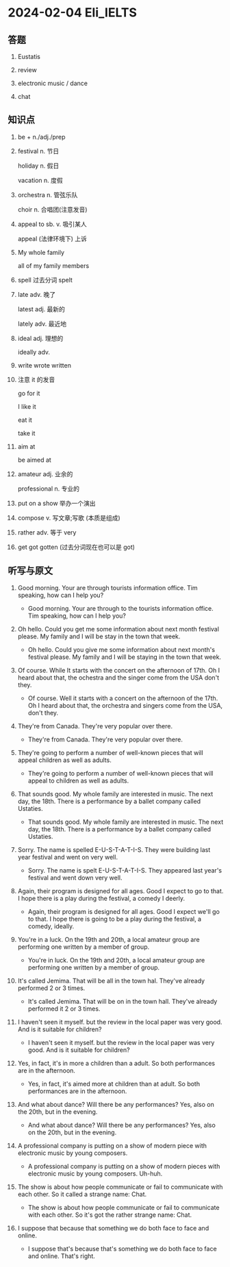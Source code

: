 # 2024-02-04 Eli_IELTS

## 答题

1. Eustatis

2. review

3. electronic music / dance

4. chat

## 知识点

1. be + n./adj./prep

2. festival n. 节日

   holiday n. 假日

   vacation n. 度假

3. orchestra n. 管弦乐队

   choir n. 合唱团(注意发音)

4. appeal to sb. v. 吸引某人

   appeal (法律环境下) 上诉

5. My whole family

   all of my family members

6. spell 过去分词 spelt

7. late adv. 晚了

   latest adj. 最新的

   lately adv. 最近地

8. ideal adj. 理想的

   ideally adv.

9. write wrote written

10. 注意 it 的发音

    go for it

    I like it

    eat it

    take it

11. aim at

    be aimed at

12. amateur adj. 业余的

    professional n. 专业的

13. put on a show 举办一个演出

14. compose v. 写文章;写歌 (本质是组成)

15. rather adv. 等于 very

16. get got gotten (过去分词现在也可以是 got)

## 听写与原文

1. Good morning. Your are through tourists information office. Tim speaking, how can I help you?

   - Good morning. Your are through to the tourists information office. Tim speaking, how can I help you?

2. Oh hello. Could you get me some information about next month festival please. My family and I will be stay in the town that week.

   - Oh hello. Could you give me some information about next month's festival please. My family and I will be staying in the town that week.

3. Of course. While It starts with the concert on the afternoon of 17th. Oh I heard about that, the ochestra and the singer come from the USA don't they.

   - Of course. Well it starts with a concert on the afternoon of the 17th. Oh I heard about that, the orchestra and singers come from the USA, don't they.

4. They're from Canada. They're very popular over there.

   - They're from Canada. They're very popular over there.

5. They're going to perform a number of well-known pieces that will appeal children as well as adults.

   - They're going to perform a number of well-known pieces that will appeal to children as well as adults.

6. That sounds good. My whole family are interested in music. The next day, the 18th. There is a performance by a ballet company called Ustaties.

   - That sounds good. My whole family are interested in music. The next day, the 18th. There is a performance by a ballet company called Ustaties.

7. Sorry. The name is spelled E-U-S-T-A-T-I-S. They were building last year festival and went on very well.

   - Sorry. The name is spelt E-U-S-T-A-T-I-S. They appeared last year's festival and went down very well.

8. Again, their program is designed for all ages. Good I expect to go to that. I hope there is a play during the festival, a comedy I deerly.

   - Again, their program is designed for all ages. Good I expect we'll go to that. I hope there is going to be a play during the festival, a comedy, ideally.

9. You're in a luck. On the 19th and 20th, a local amateur group are performing one written by a member of group.

   - You're in luck. On the 19th and 20th, a local amateur group are performing one written by a member of group.

10. It's called Jemima. That will be all in the town hal. They've already performed 2 or 3 times.

    - It's called Jemima. That will be on in the town hall. They've already performed it 2 or 3 times.

11. I haven't seen it myself. but the review in the local paper was very good. And is it suitable for children?

    - I haven't seen it myself. but the review in the local paper was very good. And is it suitable for children?

12. Yes, in fact, it's in more a children than a adult. So both performances are in the afternoon.

    - Yes, in fact, it's aimed more at children than at adult. So both performances are in the afternoon.

13. And what about dance? Will there be any performances? Yes, also on the 20th, but in the evening.

    - And what about dance? Will there be any performances? Yes, also on the 20th, but in the evening.

14. A professional company is putting on a show of modern piece with electronic music by young composers.

    - A professional company is putting on a show of modern pieces with electronic music by young composers. Uh-huh.

15. The show is about how people communicate or fail to communicate with each other. So it called a strange name: Chat.

    - The show is about how people communicate or fail to communicate with each other. So it's got the rather strange name: Chat.

16. I suppose that because that something we do both face to face and online.

    - I suppose that's because that's something we do both face to face and online. That's right.
